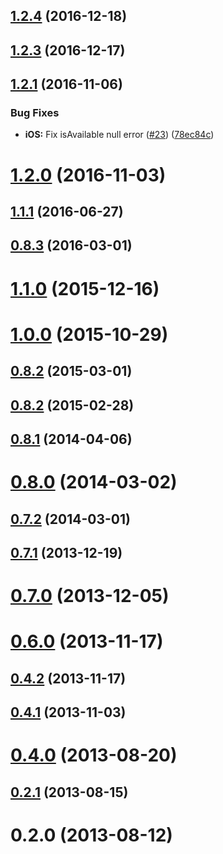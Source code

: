 <a name="1.2.4"></a>
## [1.2.4](https://github.com/hypery2k/cordova-email-plugin/compare/v1.2.3...v1.2.4) (2016-12-18)



<a name="1.2.3"></a>
## [1.2.3](https://github.com/hypery2k/cordova-email-plugin/compare/v1.2.1...v1.2.3) (2016-12-17)



<a name="1.2.1"></a>
## [1.2.1](https://github.com/hypery2k/cordova-email-plugin/compare/v1.2.0...v1.2.1) (2016-11-06)


### Bug Fixes

* **iOS:** Fix isAvailable null error ([#23](https://github.com/hypery2k/cordova-email-plugin/issues/23)) ([78ec84c](https://github.com/hypery2k/cordova-email-plugin/commit/78ec84c))



<a name="1.2.0"></a>
# [1.2.0](https://github.com/hypery2k/cordova-email-plugin/compare/v1.1.1...v1.2.0) (2016-11-03)



<a name="1.1.1"></a>
## [1.1.1](https://github.com/hypery2k/cordova-email-plugin/compare/0.8.3...v1.1.1) (2016-06-27)



<a name="0.8.3"></a>
## [0.8.3](https://github.com/hypery2k/cordova-email-plugin/compare/v1.1.0...0.8.3) (2016-03-01)



<a name="1.1.0"></a>
# [1.1.0](https://github.com/hypery2k/cordova-email-plugin/compare/v1.0.0...v1.1.0) (2015-12-16)



<a name="1.0.0"></a>
# [1.0.0](https://github.com/hypery2k/cordova-email-plugin/compare/0.8.2...v1.0.0) (2015-10-29)



<a name="0.8.2"></a>
## [0.8.2](https://github.com/hypery2k/cordova-email-plugin/compare/v0.8.2...0.8.2) (2015-03-01)



<a name="0.8.2"></a>
## [0.8.2](https://github.com/hypery2k/cordova-email-plugin/compare/0.8.1...v0.8.2) (2015-02-28)



<a name="0.8.1"></a>
## [0.8.1](https://github.com/hypery2k/cordova-email-plugin/compare/0.8.0...0.8.1) (2014-04-06)



<a name="0.8.0"></a>
# [0.8.0](https://github.com/hypery2k/cordova-email-plugin/compare/0.7.2...0.8.0) (2014-03-02)



<a name="0.7.2"></a>
## [0.7.2](https://github.com/hypery2k/cordova-email-plugin/compare/0.7.1...0.7.2) (2014-03-01)



<a name="0.7.1"></a>
## [0.7.1](https://github.com/hypery2k/cordova-email-plugin/compare/0.7.0...0.7.1) (2013-12-19)



<a name="0.7.0"></a>
# [0.7.0](https://github.com/hypery2k/cordova-email-plugin/compare/0.6.0...0.7.0) (2013-12-05)



<a name="0.6.0"></a>
# [0.6.0](https://github.com/hypery2k/cordova-email-plugin/compare/0.4.2...0.6.0) (2013-11-17)



<a name="0.4.2"></a>
## [0.4.2](https://github.com/hypery2k/cordova-email-plugin/compare/0.4.1...0.4.2) (2013-11-17)



<a name="0.4.1"></a>
## [0.4.1](https://github.com/hypery2k/cordova-email-plugin/compare/0.4.0...0.4.1) (2013-11-03)



<a name="0.4.0"></a>
# [0.4.0](https://github.com/hypery2k/cordova-email-plugin/compare/0.2.1...0.4.0) (2013-08-20)



<a name="0.2.1"></a>
## [0.2.1](https://github.com/hypery2k/cordova-email-plugin/compare/0.2.0...0.2.1) (2013-08-15)



<a name="0.2.0"></a>
# 0.2.0 (2013-08-12)



